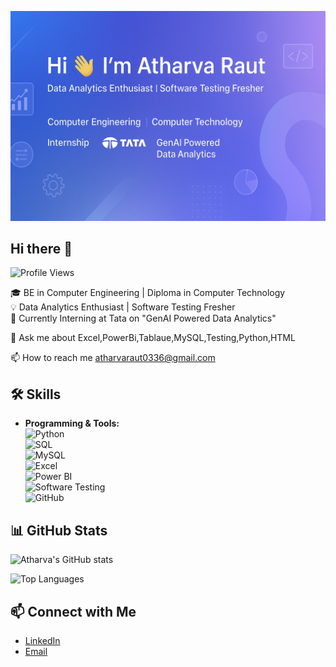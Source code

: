 <p align="center">
  <img src="https://github.com/Atharva0336/Atharva0336/blob/main/ChatGPT%20Image%20Aug%2025,%202025,%2002_02_31%20PM.png?raw=true" alt="Atharva Raut Banner"/>
</p>

## Hi there 👋

![Profile Views](https://komarev.com/ghpvc/?username=Atharva0336&label=Profile%20Views&color=0e75b6&style=flat)

🎓 BE in Computer Engineering | Diploma in Computer Technology  
💡 Data Analytics Enthusiast | Software Testing Fresher  
🚀 Currently Interning at Tata on "GenAI Powered Data Analytics" 

💬 Ask me about Excel,PowerBi,Tablaue,MySQL,Testing,Python,HTML

📫 How to reach me atharvaraut0336@gmail.com

## 🛠️ Skills  

- **Programming & Tools:**  
  ![Python](https://img.shields.io/badge/Python-3776AB?style=for-the-badge&logo=python&logoColor=white)  
  ![SQL](https://img.shields.io/badge/SQL-003B57?style=for-the-badge&logo=sqlite&logoColor=white)  
  ![MySQL](https://img.shields.io/badge/MySQL-005C84?style=for-the-badge&logo=mysql&logoColor=white)  
  ![Excel](https://img.shields.io/badge/Excel-217346?style=for-the-badge&logo=microsoft-excel&logoColor=white)  
  ![Power BI](https://img.shields.io/badge/PowerBI-F2C811?style=for-the-badge&logo=powerbi&logoColor=black)  
  ![Software Testing](https://img.shields.io/badge/Testing-FF6F00?style=for-the-badge&logo=testing-library&logoColor=white)  
  ![GitHub](https://img.shields.io/badge/GitHub-181717?style=for-the-badge&logo=github&logoColor=white)  

## 📊 GitHub Stats  

![Atharva's GitHub stats](https://github-readme-stats.vercel.app/api?username=Atharva0336&show_icons=true&theme=radical)  

![Top Languages](https://github-readme-stats.vercel.app/api/top-langs/?username=Atharva0336&layout=compact&theme=radical)

## 📫 Connect with Me  

- [LinkedIn](https://www.linkedin.com/in/atharva-raut/)  
- [Email](mailto:atharvaraut0336@gmail.com)  

